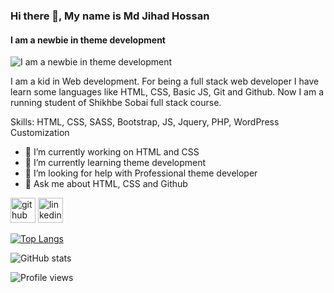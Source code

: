 ### Hi there 👋, My name is Md Jihad Hossan
#### I am a newbie in theme development
![I am a newbie in theme development](https://avatars.githubusercontent.com/u/83749909?v=4)

I am a kid in Web development. For being a full stack web developer I have learn some languages like HTML, CSS, Basic JS, Git and Github. Now I am a running student of Shikhbe Sobai full stack course.

Skills:  HTML, CSS, SASS, Bootstrap, JS, Jquery, PHP, WordPress Customization

- 🔭 I’m currently working on HTML and CSS 
- 🌱 I’m currently learning theme development 
- 🤔 I’m looking for help with Professional theme developer 
- 💬 Ask me about HTML, CSS and Github 


[<img src='https://cdn.jsdelivr.net/npm/simple-icons@3.0.1/icons/github.svg' alt='github' height='40'>](https://github.com/https://github.com/Jihad-hossan)  [<img src='https://cdn.jsdelivr.net/npm/simple-icons@3.0.1/icons/linkedin.svg' alt='linkedin' height='40'>](https://www.linkedin.com/in/https://www.linkedin.com/in/jihad-hossan-27b7421a0//)  

[![Top Langs](https://github-readme-stats.vercel.app/api/top-langs/?username=https://github.com/Jihad-hossan)](https://github.com/anuraghazra/github-readme-stats)

![GitHub stats](https://github-readme-stats.vercel.app/api?username=https://github.com/Jihad-hossan&show_icons=true)  

![Profile views](https://gpvc.arturio.dev/https://github.com/Jihad-hossan)  
